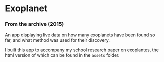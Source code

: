 # Exoplanet
### From the archive (2015)

An app displaying live data on how many exoplanets have been found so far, and what method was used for their discovery. 

I built this app to accompany my school research paper on exoplantes, the html version of which can be found in the `assets` folder.
